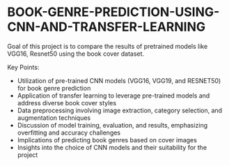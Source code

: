 # BOOK-GENRE-PREDICTION-USING-CNN-AND-TRANSFER-LEARNING

Goal of this project is to compare the results of pretrained models like VGG16, Resnet50 using the book cover dataset.

Key Points:
- Utilization of pre-trained CNN models (VGG16, VGG19, and RESNET50) for book genre prediction
- Application of transfer learning to leverage pre-trained models and address diverse book cover styles
- Data preprocessing involving image extraction, category selection, and augmentation techniques
- Discussion of model training, evaluation, and results, emphasizing overfitting and accuracy challenges
- Implications of predicting book genres based on cover images
- Insights into the choice of CNN models and their suitability for the project
